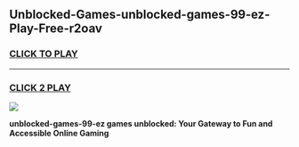 
## Unblocked-Games-unblocked-games-99-ez-Play-Free-r2oav
<h3>
<a href="https://premium76.site?title=unblocked-games-99-ez&ref=22A">CLICK TO PLAY</a></h3>
<hr>

<h3>
<a href="https://premium76.site?title=unblocked-games-99-ez&ref=22A">CLICK 2 PLAY</a>
  
</h3>

<a href="https://premium76.site?title=unblocked-games-99-ez&ref=22A"><img src="https://clearcache.store/games.png"></a>


**unblocked-games-99-ez games unblocked: Your Gateway to Fun and Accessible Online Gaming**
